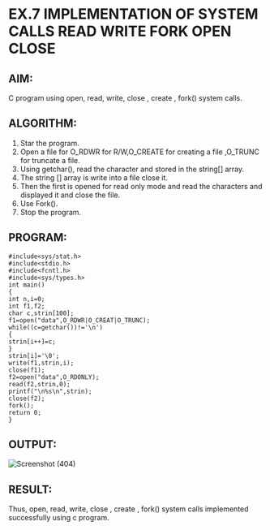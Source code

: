 # EX.7 IMPLEMENTATION OF SYSTEM CALLS READ WRITE FORK OPEN CLOSE

## AIM:

C program using open, read, write, close , create , fork() system calls.


## ALGORITHM:

1. Star the program.
2. Open a file for O_RDWR for R/W,O_CREATE for creating a file ,O_TRUNC for truncate
a file.
3. Using getchar(), read the character and stored in the string[] array.
4. The string [] array is write into a file close it.
5. Then the first is opened for read only mode and read the characters and displayed it and
close the file.
6. Use Fork().
7. Stop the program.

## PROGRAM:

```
#include<sys/stat.h>
#include<stdio.h>
#include<fcntl.h>
#include<sys/types.h>
int main()
{
int n,i=0;
int f1,f2;
char c,strin[100];
f1=open("data",O_RDWR|O_CREAT|O_TRUNC);
while((c=getchar())!='\n')
{
strin[i++]=c;
}
strin[i]='\0';
write(f1,strin,i);
close(f1);
f2=open("data",O_RDONLY);
read(f2,strin,0);
printf("\n%s\n",strin);
close(f2);
fork();
return 0;
}
```

## OUTPUT:

![Screenshot (404)](https://github.com/Aishwarya-TM/EX.7-IMPLEMENTATION-OF-SYSTEM-CALLS-READ-WRITE-FORK-OPEN-CLOSE/assets/127846109/93d0489b-5ca4-490b-855f-b60d996c8041)


## RESULT:

Thus, open, read, write, close , create , fork() system calls implemented successfully using c
program.
